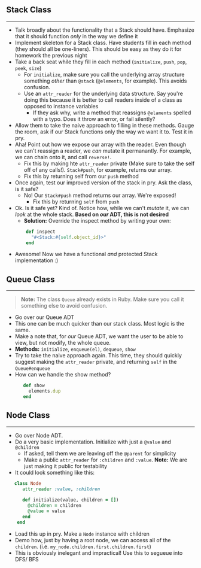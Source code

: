 ## Stack Class
---
+ Talk broadly about the functionality that a Stack should have. Emphasize that it should function *only* in the way we define it
+ Implement skeleton for a Stack class. Have students fill in each method (they should all be one-liners). This should be easy as they do it for homework the previous night
+ Take a back seat while they fill in each method (`initialize`, `push`, `pop`, `peek`, `size`)
  + For `initialize`, make sure you call the underlying array structure something *other* than `@stack` (`@elements`, for example). This avoids confusion.
  + Use an `attr_reader` for the underlying data structure. Say you're doing this because it is better to call readers inside of a class as opposed to instance variables
    + If they ask why, write a method that reassigns `@elaments` spelled with a typo. Does it throw an error, or fail silently?
+ Allow them to take the naive approach to filling in these methods. Gauge the room, ask if our Stack functions only the way we want it to. Test it in pry. 
+ Aha! Point out how we expose our array with the reader. Even though we can't reassign a reader, we *can* mutate it permanantly. For example, we can chain onto it, and call `reverse!`.
  + Fix this by making hte `attr_reader` private (Make sure to take the self off of any calls!). 
`Stack#push`, for example, returns our array. 
  + Fix this by returning self from our `push` method
+ Once again, test our improved version of the stack in pry. Ask the class, is it safe?
  + No! Our `Stack#push` method returns our array. We're exposed!
    + Fix this by returning `self` from `push`
 + Ok. Is it safe yet? Kind of. Notice how, while we can't *mutate* it, we can *look* at the whole stack. **Based on *our* ADT, this is not desired**
    + **Solution:** Override the inspect method by writing your own:
    ```ruby
        def inspect
          "#<Stack:#{self.object_id}>"
        end
     ```
  + Awesome! Now we have a functional *and* protected Stack implementation :)

## Queue Class
---
> **Note:** The class `Queue` already exists in Ruby. Make sure you call it something else to avoid confusion.

+ Go over our Queue ADT
+ This one can be much quicker than our stack class. Most logic is the same.
+ Make a note that, for *our* Queue ADT, we want the user to be able to view, but not modify, the whole queue.
+ **Methods:** `initialize`, `enqueue(el)`, `dequeue`, `show`
+ Try to take the naive approach again. This time, they should quickly suggest making the `attr_reader` private, and returning `self` in the `Queue#enqueue`
+ How can we handle the show method?
  ```ruby
     def show
       elements.dup
     end
   ```

## Node Class
---
+ Go over Node ADT. 
+ Do a very basic implementation. Initialize with just a `@value` and `@children`
  + If asked, tell them we are leaving off the `@parent` for simplicity
  + Make a public `attr_reader` for `:children` and `:value`. **Note:** We are just making it public for testability
+ It could look something like this:
```ruby
   class Node 
      attr_reader :value, :children
      
      def initialize(value, children = [])
        @children = children
        @value = value
      end 
    end
  ```
+ Load this up in pry. Make a `Node` instance with children
+ Demo how, just by having a root node, we can access all of the `children`. (i.e. `my_node.children.first.children.first`)
+ This is obviously inelegant and impractical! Use this to segueue into DFS/ BFS
    
